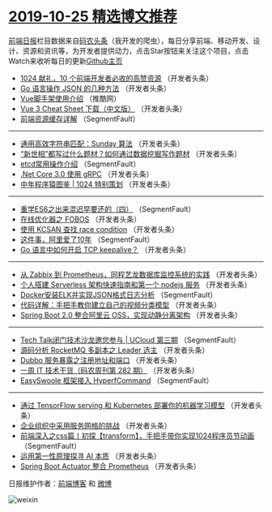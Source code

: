 # [2019-10-25 精选博文推荐](https://toutiao.qdkfweb.cn/date/2019/10/25)

[前端日报](https://qdkfweb.cn/c/news)栏目数据来自[码农头条](https://toutiao.qdkfweb.cn/)（我开发的爬虫），每日分享前端、移动开发、设计、资源和资讯等，为开发者提供动力，点击Star按钮来关注这个项目，点击Watch来收听每日的更新[Github主页](https://github.com/kujian/frontendDaily)
* [1024 献礼，10 个前端开发者必收的高赞资源](https://toutiao.qdkfweb.cn/129038.html) （开发者头条）
* [Go 语言操作 JSON 的几种方法](https://toutiao.qdkfweb.cn/129031.html) （开发者头条）
* [Vue脚手架使用介绍](https://toutiao.qdkfweb.cn/129008.html) （推酷网）
* [Vue 3 Cheat Sheet 下载（中文版）](https://toutiao.qdkfweb.cn/128940.html) （开发者头条）
* [前端资源缓存详解](https://toutiao.qdkfweb.cn/128921.html) （SegmentFault）

***
* [通用高效字符串匹配：Sunday 算法](https://toutiao.qdkfweb.cn/128964.html) （开发者头条）
* [“新世相”都写过什么题材？如何通过数据挖掘写作题材](https://toutiao.qdkfweb.cn/129032.html) （开发者头条）
* [etcd常用操作介绍](https://toutiao.qdkfweb.cn/128932.html) （SegmentFault）
* [.Net Core 3.0 使用 gRPC](https://toutiao.qdkfweb.cn/128984.html) （开发者头条）
* [中年程序猿图鉴 | 1024 特别策划](https://toutiao.qdkfweb.cn/128943.html) （开发者头条）

***
* [重学ES6之出来混迟早要还的（四）](https://toutiao.qdkfweb.cn/128922.html) （SegmentFault）
* [在线优化器之 FOBOS](https://toutiao.qdkfweb.cn/128966.html) （开发者头条）
* [使用 KCSAN 查找 race condition](https://toutiao.qdkfweb.cn/129033.html) （开发者头条）
* [这件事，阿里爱了10年](https://toutiao.qdkfweb.cn/128933.html) （SegmentFault）
* [Go 语言中如何开启 TCP keepalive？](https://toutiao.qdkfweb.cn/128985.html) （开发者头条）

***
* [从 Zabbix 到 Prometheus，同程艺龙数据库监控系统的实践](https://toutiao.qdkfweb.cn/128944.html) （开发者头条）
* [个人搭建 Serverless 架构快速指南和第一个 nodejs 服务](https://toutiao.qdkfweb.cn/129023.html) （开发者头条）
* [Docker安装ELK并实现JSON格式日志分析](https://toutiao.qdkfweb.cn/128923.html) （SegmentFault）
* [代码详解：手把手教你建立自己的视频分类模型](https://toutiao.qdkfweb.cn/128968.html) （开发者头条）
* [Spring Boot 2.0 整合阿里云 OSS，实现动静分离架构](https://toutiao.qdkfweb.cn/129034.html) （开发者头条）

***
* [Tech Talk闭门技术沙龙邀您参与 | UCloud 第三期](https://toutiao.qdkfweb.cn/128934.html) （SegmentFault）
* [源码分析 RocketMQ 多副本之 Leader 选主](https://toutiao.qdkfweb.cn/128987.html) （开发者头条）
* [Dubbo 服务暴露之注册地址和端口](https://toutiao.qdkfweb.cn/128946.html) （开发者头条）
* [一周 IT 技术干货（码农周刊第 282 期）](https://toutiao.qdkfweb.cn/129024.html) （开发者头条）
* [EasySwoole 框架接入 HyperfCommand](https://toutiao.qdkfweb.cn/128924.html) （SegmentFault）

***
* [通过 TensorFlow serving 和 Kubernetes 部署你的机器学习模型](https://toutiao.qdkfweb.cn/128970.html) （开发者头条）
* [企业组织中采用服务网格的挑战](https://toutiao.qdkfweb.cn/129035.html) （开发者头条）
* [前端深入之css篇丨初探【transform】，手把手带你实现1024程序员节动画](https://toutiao.qdkfweb.cn/128935.html) （SegmentFault）
* [运用第一性原理探寻 AI 本质](https://toutiao.qdkfweb.cn/128988.html) （开发者头条）
* [Spring Boot Actuator 整合 Prometheus](https://toutiao.qdkfweb.cn/128949.html) （开发者头条）

日报维护作者：[前端博客](https://qdkfweb.cn/) 和 [微博](https://qdkfweb.cn/go/weibo)

![weixin](https://user-images.githubusercontent.com/3055447/38468989-651132ac-3b80-11e8-8e6b-15122322a9d7.png)